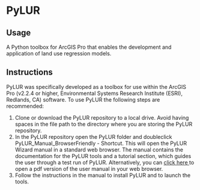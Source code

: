 # PyLUR
## Usage
A Python toolbox for ArcGIS Pro that enables the development and application of land use regression models.
## Instructions
PyLUR was specifically developed as a toolbox for use within the ArcGIS Pro (v2.2.4 or higher, Environmental Systems Research Institute (ESRI), Redlands, CA) software. To use PyLUR the following steps are recommended:
1. Clone or download the PyLUR repository to a local drive. Avoid having spaces in the file path to the directory where you are storing the PyLUR repository. 
2. In the PyLUR repository open the PyLUR folder and doubleclick PyLUR_Manual_BrowserFriendly - Shortcut. This will open the PyLUR Wizard manual in a standard web browser. The manual contains the documentation for the PyLUR tools and a tutorial section, which guides the user through a test run of PyLUR. Alternatively, you can <a href="https://anmolter.github.io/PyLUR/PyLUR_documentation.pdf" type="application/pdf"> click here </a> to open a pdf version of the user manual in your web browser.
3. Follow the instructions in the manual to install PyLUR and to launch the tools.  

